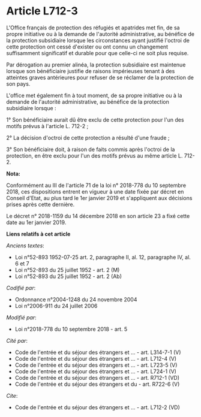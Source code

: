 # Article L712-3

L'Office français de protection des réfugiés et apatrides met fin, de sa propre initiative ou à la demande de l'autorité
administrative, au bénéfice de la protection subsidiaire lorsque les circonstances ayant justifié l'octroi de cette
protection ont cessé d'exister ou ont connu un changement suffisamment significatif et durable pour que celle-ci ne soit plus
requise.

Par dérogation au premier alinéa, la protection subsidiaire est maintenue lorsque son bénéficiaire justifie de raisons
impérieuses tenant à des atteintes graves antérieures pour refuser de se réclamer de la protection de son pays.

L'office met également fin à tout moment, de sa propre initiative ou à la demande de l'autorité administrative, au bénéfice
de la protection subsidiaire lorsque :

1° Son bénéficiaire aurait dû être exclu de cette protection pour l'un des motifs prévus à l'article L. 712-2 ;

2° La décision d'octroi de cette protection a résulté d'une fraude ;

3° Son bénéficiaire doit, à raison de faits commis après l'octroi de la protection, en être exclu pour l'un des motifs prévus
au même article L. 712-2.

**Nota:**

Conformément au III de l'article 71 de la loi n° 2018-778 du 10 septembre 2018, ces dispositions entrent en vigueur à une
date fixée par décret en Conseil d'Etat, au plus tard le 1er janvier 2019 et s'appliquent aux décisions prises après cette
dernière.

Le décret n° 2018-1159 du 14 décembre 2018 en son article 23 a fixé cette date au 1er janvier 2019.

**Liens relatifs à cet article**

_Anciens textes_:

  - Loi n°52-893 1952-07-25 art. 2, paragraphe II, al. 12, paragraphe IV, al. 6 et 7
  - Loi n°52-893 du 25 juillet 1952 - art. 2 (M)
  - Loi n°52-893 du 25 juillet 1952 - art. 2 (Ab)

_Codifié par_:

  - Ordonnance n°2004-1248 du 24 novembre 2004
  - Loi n°2006-911 du 24 juillet 2006

_Modifié par_:

  - Loi n°2018-778 du 10 septembre 2018 - art. 5

_Cité par_:

  - Code de l'entrée et du séjour des étrangers et ... - art. L314-7-1 (V)
  - Code de l'entrée et du séjour des étrangers et ... - art. L712-4 (V)
  - Code de l'entrée et du séjour des étrangers et ... - art. L723-5 (V)
  - Code de l'entrée et du séjour des étrangers et ... - art. L724-1 (V)
  - Code de l'entrée et du séjour des étrangers et ... - art. R712-1 (VD)
  - Code de l'entrée et du séjour des étrangers et du  - art. R722-6 (V)

_Cite_:

  - Code de l'entrée et du séjour des étrangers et ... - art. L712-2 (VD)
